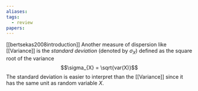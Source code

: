 ```yaml
---
aliases: 
tags:
  - review
papers:
---
```

[[bertsekas2008introduction]]
Another measure of dispersion like [[Variance]] is the *standard deviation* (denoted by $\sigma_{X}$) defined as the square root of the variance
$$\sigma_{X} = \sqrt{var(X)}$$
The standard deviation is easier to interpret than the [[Variance]] since it has the same unit as random variable $X$.